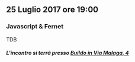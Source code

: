## 25 Luglio  2017 ore 19:00
### Javascript & Fernet

TDB

##### L'incontro si terrà presso [Buildo in Via Malaga, 4](https://goo.gl/PY7vG4) 

